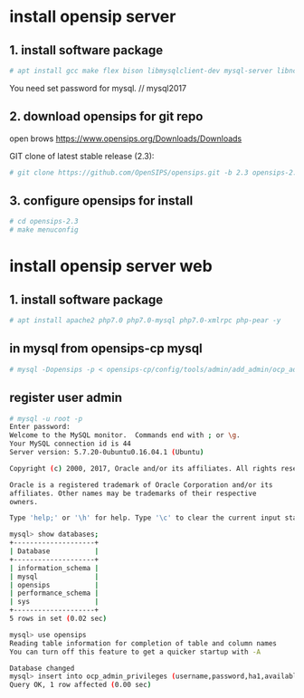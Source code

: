 # install opensip server


## 1. install software package
```bash
# apt install gcc make flex bison libmysqlclient-dev mysql-server libncurses5-dev libncursesw5-dev git vim -y
```
You need set password for mysql.  // mysql2017


## 2. download opensips for git repo
open brows https://www.opensips.org/Downloads/Downloads

GIT clone of latest stable release (2.3):
```bash
# git clone https://github.com/OpenSIPS/opensips.git -b 2.3 opensips-2.3
```
## 3. configure opensips for install
```bash
# cd opensips-2.3
# make menuconfig
``` 


# install opensip server web 

## 1. install software package
```bash
# apt install apache2 php7.0 php7.0-mysql php7.0-xmlrpc php-pear -y
```




## in mysql from opensips-cp mysql

```bash
# mysql -Dopensips -p < opensips-cp/config/tools/admin/add_admin/ocp_admin_privileges.mysql
```
## register user admin 

```bash
# mysql -u root -p
Enter password:
Welcome to the MySQL monitor.  Commands end with ; or \g.
Your MySQL connection id is 44
Server version: 5.7.20-0ubuntu0.16.04.1 (Ubuntu)

Copyright (c) 2000, 2017, Oracle and/or its affiliates. All rights reserved.

Oracle is a registered trademark of Oracle Corporation and/or its
affiliates. Other names may be trademarks of their respective
owners.

Type 'help;' or '\h' for help. Type '\c' to clear the current input statement.

mysql> show databases;
+--------------------+
| Database           |
+--------------------+
| information_schema |
| mysql              |
| opensips           |
| performance_schema |
| sys                |
+--------------------+
5 rows in set (0.02 sec)

mysql> use opensips
Reading table information for completion of table and column names
You can turn off this feature to get a quicker startup with -A

Database changed
mysql> insert into ocp_admin_privileges (username,password,ha1,available_tools,permissions)values('admin', 'admin',md5('admin:admin'),'all','all');
Query OK, 1 row affected (0.00 sec)
```
